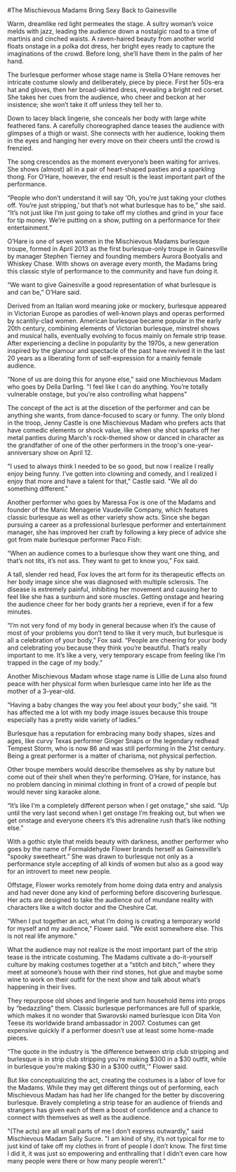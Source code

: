 #The Mischievous Madams Bring Sexy Back to Gainesville

Warm, dreamlike red light permeates the stage. A sultry woman’s voice melds with jazz, leading the audience down a nostalgic road to a time of martinis and cinched waists. A raven-haired beauty from another world floats onstage in a polka dot dress, her bright eyes ready to capture the imaginations of the crowd. Before long, she’ll have them in the palm of her hand.

The burlesque performer whose stage name is Stella O’Hare removes her intricate costume slowly and deliberately, piece by piece. First her 50s-era hat and gloves, then her broad-skirted dress, revealing a bright red corset. She takes her cues from the audience, who cheer and beckon at her insistence; she won’t take it off unless they tell her to.

Down to lacey black lingerie, she conceals her body with large white feathered fans. A carefully choreographed dance teases the audience with glimpses of a thigh or waist. She connects with her audience, looking them in the eyes and hanging her every move on their cheers until the crowd is frenzied.

The song crescendos as the moment everyone’s been waiting for arrives. She shows (almost) all in a pair of heart-shaped pasties and a sparkling thong. For O’Hare, however, the end result is the least important part of the performance.

“People who don’t understand it will say ‘Oh, you’re just taking your clothes off. You’re just stripping,’ but that’s not what burlesque has to be,” she said. “It’s not just like I’m just going to take off my clothes and grind in your face for tip money. We’re putting on a show, putting on a performance for their entertainment.”

O’Hare is one of seven women in the Mischievous Madams burlesque troupe, formed in April 2013 as the first burlesque-only troupe in Gainesville by manager Stephen Tierney and founding members Aurora Bootyalis and Whiskey Chase. With shows on average every month, the Madams bring this classic style of performance to the community and have fun doing it.

“We want to give Gainesville a good representation of what burlesque is and can be,” O’Hare said.

Derived from an Italian word meaning joke or mockery, burlesque appeared in Victorian Europe as parodies of well-known plays and operas performed by scantily-clad women. American burlesque became popular in the early 20th century, combining elements of Victorian burlesque, minstrel shows and musical halls, eventually evolving to focus mainly on female strip tease. After experiencing a decline in popularity by the 1970s, a new generation inspired by the glamour and spectacle of the past have revived it in the last 20 years as a liberating form of self-expression for a mainly female audience.

“None of us are doing this for anyone else,” said one Mischievous Madam who goes by Della Darling. "I feel like I can do anything. You’re totally vulnerable onstage, but you’re also controlling what happens”

The concept of the act is at the discetion of the performer and can be anything she wants, from dance-focused to scary or funny. The only blond in the troop, Jenny Castle is one Mischievous Madam who prefers acts that have comedic elements or shock value, like when she shot sparks off her metal panties during March's rock-themed show or danced in character as the grandfather of one of the other performers in the troop's one-year-anniversary show on April 12.

"I used to always think I needed to be so good, but now I realize I really enjoy being funny. I’ve gotten into clowning and comedy, and I realized I enjoy that more and have a talent for that," Castle said. "We all do something different."

Another performer who goes by Maressa Fox is one of the Madams and founder of the Manic Menagerie Vaudeville Company, which features classic burlesque as well as other variety show acts. Since she began pursuing a career as a professional burlesque performer and entertainment manager, she has improved her craft by following a key piece of advice she got from male burlesque performer Paco Fish:

“When an audience comes to a burlesque show they want one thing, and that’s not tits, it’s not ass. They want to get to know you,” Fox said.

A tall, slender red head, Fox loves the art form for its therapeutic effects on her body image since she was diagnosed with multiple sclerosis. The disease is extremely painful, inhibiting her movement and causing her to feel like she has a sunburn and sore muscles. Getting onstage and hearing the audience cheer for her body grants her a reprieve, even if for a few minutes.

“I’m not very fond of my body in general because when it’s the cause of most of your problems you don’t tend to like it very much, but burlesque is all a celebration of your body,” Fox said. “People are cheering for your body and celebrating you because they think you’re beautiful. That’s really important to me. It’s like a very, very temporary escape from feeling like I’m trapped in the cage of my body.”

Another Mischievous Madam whose stage name is Lillie de Luna also found peace with her physical form when burlesque came into her life as the mother of a 3-year-old. 

“Having a baby changes the way you feel about your body,” she said. “It has affected me a lot with my body image issues because this troupe especially has a pretty wide variety of ladies.”

Burlesque has a reputation for embracing many body shapes, sizes and ages, like curvy Texas performer Ginger Snaps or the legendary redhead Tempest Storm, who is now 86 and was still performing in the 21st century. Being a great performer is a matter of charisma, not physical perfection.

Other troupe members would describe themselves as shy by nature but come out of their shell when they’re performing. O’Hare, for instance, has no problem dancing in minimal clothing in front of a crowd of people but would never sing karaoke alone.

“It’s like I’m a completely different person when I get onstage,” she said. “Up until the very last second when I get onstage I’m freaking out, but when we get onstage and everyone cheers it’s this adrenaline rush that’s like nothing else.”

With a gothic style that melds beauty with darkness, another performer who goes by the name of Formaldehyde Flower brands herself as Gainesville’s "spooky sweetheart.” She was drawn to burlesque not only as a performance style accepting of all kinds of women but also as a good way for an introvert to meet new people.

Offstage, Flower works remotely from home doing data entry and analysis and had never done any kind of performing before discovering burlesque. Her acts are designed to take the audience out of mundane reality with characters like a witch doctor and the Cheshire Cat.

“When I put together an act, what I’m doing is creating a temporary world for myself and my audience," Flower said. "We exist somewhere else. This is not real life anymore."

What the audience may not realize is the most important part of the strip tease is the intricate costuming. The Madams cultivate a do-it-yourself culture by making costumes together at a “stitch and bitch,” where they meet at someone’s house with their rind stones, hot glue and maybe some wine to work on their outfit for the next show and talk about what’s happening in their lives.

They repurpose old shoes and lingerie and turn household items into props by “bedazzling” them. Classic burlesque performances are full of sparkle, which makes it no wonder that Swarovski named burlesque icon Dita Von Teese its worldwide brand ambassador in 2007. Costumes can get expensive quickly if a performer doesn’t use at least some home-made pieces.

“The quote in the industry is ‘the difference between strip club stripping and burlesque is in strip club stripping you’re making $300 in a $30 outfit, while in burlesque you’re making $30 in a $300 outfit,'” Flower said.

But like conceptualizing the act, creating the costumes is a labor of love for the Madams. While they may get different things out of performing, each Mischievous Madam has had her life changed for the better by discovering burlesque. Bravely completing a strip tease for an audience of friends and strangers has given each of them a boost of confidence and a chance to connect with themselves as well as the audience.

"(The acts) are all small parts of me I don’t express outwardly," said Mischievous Madam Sally Sucre. "I am kind of shy, it’s not typical for me to just kind of take off my clothes in front of people I don’t know. The first time I did it, it was just so empowering and enthralling that I didn’t even care how many people were there or how many people weren’t."
